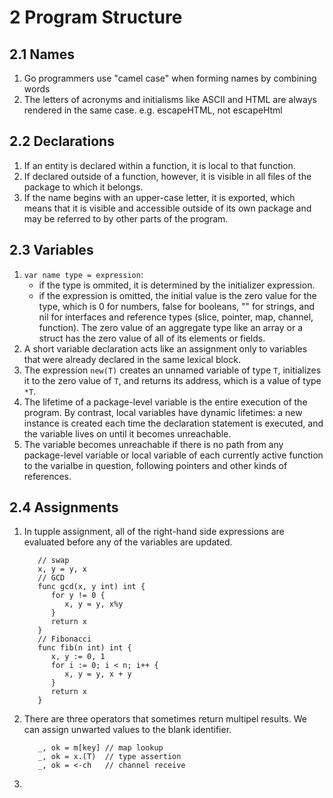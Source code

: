 # 2 Program Structure

## 2.1 Names
1. Go programmers use "camel case" when forming names by combining words
2. The letters of acronyms and initialisms like ASCII and HTML are always rendered in the same case. e.g. escapeHTML, not escapeHtml

## 2.2 Declarations
1. If an entity is declared within a function, it is local to that function. 
2. If declared outside of a function, however, it is visible in all files of the package to which it belongs. 
3. If the name begins with an upper-case letter, it is exported, which means that it is visible and accessible outside of its own package and may be referred to by other parts of the program.

## 2.3 Variables
1. `var name type = expression`: 
    * if the type is ommited, it is determined by the initializer expression.
    * if the expression is omitted, the initial value is the zero value for the type, which is 0 for numbers, false for booleans, "" for strings, and nil for interfaces and reference types (slice, pointer, map, channel, function). The zero value of an aggregate type like an array or a struct has the zero value of all of its elements or fields.
2. A short variable declaration acts like an assignment only to variables that were already declared in the same lexical block.
3. The expression `new(T)` creates an unnamed variable of type `T`, initializes it to the zero value of `T`, and returns its address, which is a value of type `*T`.
4. The lifetime of a package-level variable is the entire execution of the program. By contrast, local variables have dynamic lifetimes: a new instance is created each time the declaration statement is executed, and the variable lives on until it becomes unreachable.
5. The variable becomes unreachable if there is no path from any package-level variable or local variable of each currently active function to the varialbe in question, following pointers and other kinds of references.

## 2.4 Assignments
1. In tupple assignment, all of the right-hand side expressions are evaluated before any of the variables are updated.

      ```
         // swap
         x, y = y, x
         // GCD
         func gcd(x, y int) int {
            for y != 0 {
               x, y = y, x%y
            }
            return x
         }
         // Fibonacci
         func fib(n int) int {
            x, y := 0, 1
            for i := 0; i < n; i++ {
               x, y = y, x + y
            }
            return x
         }
      ```
2. There are three operators that sometimes return multipel results. We can assign unwarted values to the blank identifier.

      ```
         _, ok = m[key] // map lookup
         _, ok = x.(T)  // type assertion
         _, ok = <-ch   // channel receive
      ```
3. 
